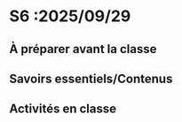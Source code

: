 # S6 :<!-- varexp:begin S6 -->2025/09/29<!-- varexp:end -->

## À préparer avant la classe

## Savoirs essentiels/Contenus

## Activités en classe

